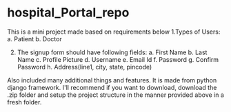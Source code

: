 # hospital_Portal_repo

This is a mini project made based on requirements below
1.Types of Users:
a. Patient
b. Doctor

2. The signup form should have following fields:
a. First Name
b. Last Name
c. Profile Picture
d. Username
e. Email Id
f. Password
g. Confirm Password
h. Address(line1, city, state, pincode)

Also included many additional things and features. It is made from python django framework. I'll recommend if you want to download, download the .zip folder and setup the project structure in the manner provided above in a fresh folder.  
